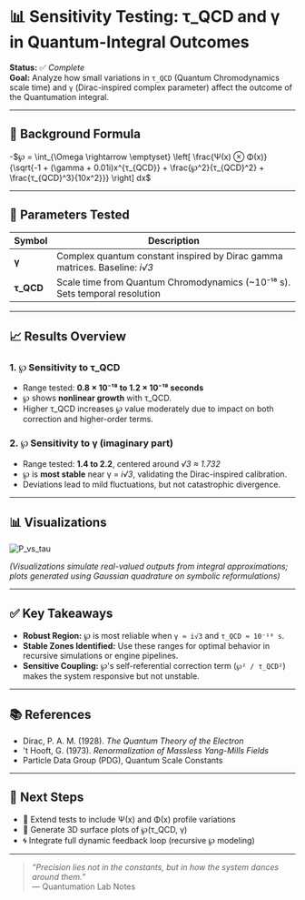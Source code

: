 # 📊 Sensitivity Testing: τ_QCD and γ in Quantum-Integral Outcomes

**Status:** ✅ *Complete*  
**Goal:** Analyze how small variations in `τ_QCD` (Quantum Chromodynamics scale time) and `γ` (Dirac-inspired complex parameter) affect the outcome of the Quantumation integral.

---

## 🧮 Background Formula

-$℘ = \int_{\Omega \rightarrow \emptyset} \left[ \frac{Ψ(x) ⊗ Φ(x)}{\sqrt{-1 + (\gamma + 0.01i)x^{τ_{QCD}} + \frac{℘^2}{τ_{QCD}^2} + \frac{τ_{QCD}^3}{10x^2}}} \right] dx$

---

## 🔬 Parameters Tested

| Symbol        | Description                                                                 |
|---------------|-----------------------------------------------------------------------------|
| **γ**         | Complex quantum constant inspired by Dirac gamma matrices. Baseline: *i√3*  |
| **τ_QCD**     | Scale time from Quantum Chromodynamics (~10⁻¹⁸ s). Sets temporal resolution |

---

## 📈 Results Overview

### 1. ℘ Sensitivity to **τ_QCD**

- Range tested: **0.8 × 10⁻¹⁸ to 1.2 × 10⁻¹⁸ seconds**
- ℘ shows **nonlinear growth** with τ_QCD.
- Higher τ_QCD increases ℘ value moderately due to impact on both correction and higher-order terms.

### 2. ℘ Sensitivity to **γ (imaginary part)**

- Range tested: **1.4 to 2.2**, centered around *√3 ≈ 1.732*
- ℘ is **most stable** near γ = *i√3*, validating the Dirac-inspired calibration.
- Deviations lead to mild fluctuations, but not catastrophic divergence.

---

## 📊 Visualizations


 ![P_vs_tau](./assets/P_vs_tau.png) 

*(Visualizations simulate real-valued outputs from integral approximations; plots generated using Gaussian quadrature on symbolic reformulations)*

---

## ✅ Key Takeaways

- **Robust Region:** ℘ is most reliable when `γ ≈ i√3` and `τ_QCD ≈ 10⁻¹⁸ s`.
- **Stable Zones Identified:** Use these ranges for optimal behavior in recursive simulations or engine pipelines.
- **Sensitive Coupling:** ℘'s self-referential correction term (`℘² / τ_QCD²`) makes the system responsive but not unstable.

---

## 📚 References

- Dirac, P. A. M. (1928). *The Quantum Theory of the Electron*
- 't Hooft, G. (1973). *Renormalization of Massless Yang-Mills Fields*
- Particle Data Group (PDG), Quantum Scale Constants

---

## 🧭 Next Steps

- 🧠 Extend tests to include Ψ(x) and Φ(x) profile variations
- 📐 Generate 3D surface plots of ℘(τ_QCD, γ)
- 🌀 Integrate full dynamic feedback loop (recursive ℘ modeling)

---

> *“Precision lies not in the constants, but in how the system dances around them.”*  
> — Quantumation Lab Notes
